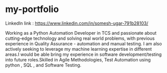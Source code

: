# my-portfolio

LinkedIn link : https://www.linkedin.com/in/somesh-ugar-791b28103/

Working as a Python Automation Developer in TCS and passionate about cutting-edge technology and solving real world problems, with previous experience in Quality Assurance - automation and manual testing. I am also actively seeking to leverage my machine learning expertise in different areas.I would be able bring my experience in software development/testing into future roles.Skilled in Agile Methodologies, Test Automation using python , SQL , and Software Testing.
